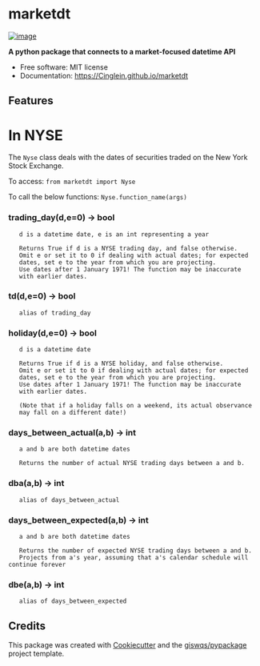 # marketdt


[![image](https://img.shields.io/pypi/v/marketdt.svg)](https://pypi.python.org/pypi/marketdt)


**A python package that connects to a market-focused datetime API**


-   Free software: MIT license
-   Documentation: https://Cinglein.github.io/marketdt
    

## Features

# **In NYSE**

The `Nyse` class deals with the dates of securities traded on the 
New York Stock Exchange. 

To access: `from marketdt import Nyse`

To call the below functions: `Nyse.function_name(args)`

### trading_day(d,e=0) -> bool
  
       d is a datetime date, e is an int representing a year
  
       Returns True if d is a NYSE trading day, and false otherwise.
       Omit e or set it to 0 if dealing with actual dates; for expected
       dates, set e to the year from which you are projecting.
       Use dates after 1 January 1971! The function may be inaccurate
       with earlier dates.

### td(d,e=0) -> bool

       alias of trading_day

### holiday(d,e=0) -> bool

       d is a datetime date

       Returns True if d is a NYSE holiday, and false otherwise.
       Omit e or set it to 0 if dealing with actual dates; for expected
       dates, set e to the year from which you are projecting.
       Use dates after 1 January 1971! The function may be inaccurate
       with earlier dates.

       (Note that if a holiday falls on a weekend, its actual observance 
       may fall on a different date!)

### days_between_actual(a,b) -> int
  
       a and b are both datetime dates
       
       Returns the number of actual NYSE trading days between a and b.

### dba(a,b) -> int

       alias of days_between_actual

### days_between_expected(a,b) -> int

       a and b are both datetime dates
  
       Returns the number of expected NYSE trading days between a and b.
       Projects from a's year, assuming that a's calendar schedule will continue forever

### dbe(a,b) -> int

       alias of days_between_expected

## Credits

This package was created with [Cookiecutter](https://github.com/cookiecutter/cookiecutter) and the [giswqs/pypackage](https://github.com/giswqs/pypackage) project template.